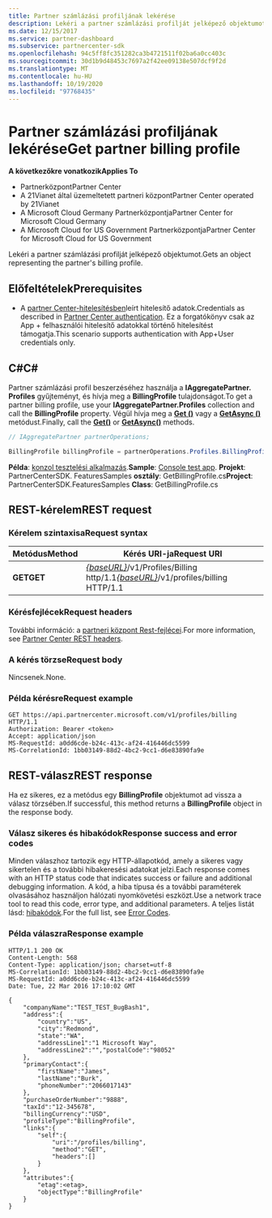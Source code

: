 ```yaml
---
title: Partner számlázási profiljának lekérése
description: Lekéri a partner számlázási profilját jelképező objektumot.
ms.date: 12/15/2017
ms.service: partner-dashboard
ms.subservice: partnercenter-sdk
ms.openlocfilehash: 94c5ff8fc351282ca3b4721511f02ba6a0cc403c
ms.sourcegitcommit: 30d1b9d48453c7697a2f42ee09138e507dcf9f2d
ms.translationtype: MT
ms.contentlocale: hu-HU
ms.lasthandoff: 10/19/2020
ms.locfileid: "97768435"
---
```

# <a name="get-partner-billing-profile"></a><span data-ttu-id="9debe-103">Partner számlázási profiljának lekérése</span><span class="sxs-lookup"><span data-stu-id="9debe-103">Get partner billing profile</span></span>

<span data-ttu-id="9debe-104">**A következőkre vonatkozik**</span><span class="sxs-lookup"><span data-stu-id="9debe-104">**Applies To**</span></span>

- <span data-ttu-id="9debe-105">Partnerközpont</span><span class="sxs-lookup"><span data-stu-id="9debe-105">Partner Center</span></span>
- <span data-ttu-id="9debe-106">A 21Vianet által üzemeltetett partneri központ</span><span class="sxs-lookup"><span data-stu-id="9debe-106">Partner Center operated by 21Vianet</span></span>
- <span data-ttu-id="9debe-107">A Microsoft Cloud Germany Partnerközpontja</span><span class="sxs-lookup"><span data-stu-id="9debe-107">Partner Center for Microsoft Cloud Germany</span></span>
- <span data-ttu-id="9debe-108">A Microsoft Cloud for US Government Partnerközpontja</span><span class="sxs-lookup"><span data-stu-id="9debe-108">Partner Center for Microsoft Cloud for US Government</span></span>

<span data-ttu-id="9debe-109">Lekéri a partner számlázási profilját jelképező objektumot.</span><span class="sxs-lookup"><span data-stu-id="9debe-109">Gets an object representing the partner's billing profile.</span></span>

## <a name="prerequisites"></a><span data-ttu-id="9debe-110">Előfeltételek</span><span class="sxs-lookup"><span data-stu-id="9debe-110">Prerequisites</span></span>

- <span data-ttu-id="9debe-111">A [partner Center-hitelesítésben](partner-center-authentication.md)leírt hitelesítő adatok.</span><span class="sxs-lookup"><span data-stu-id="9debe-111">Credentials as described in [Partner Center authentication](partner-center-authentication.md).</span></span> <span data-ttu-id="9debe-112">Ez a forgatókönyv csak az App + felhasználói hitelesítő adatokkal történő hitelesítést támogatja.</span><span class="sxs-lookup"><span data-stu-id="9debe-112">This scenario supports authentication with App+User credentials only.</span></span>

## <a name="c"></a><span data-ttu-id="9debe-113">C\#</span><span class="sxs-lookup"><span data-stu-id="9debe-113">C\#</span></span>

<span data-ttu-id="9debe-114">Partner számlázási profil beszerzéséhez használja a **IAggregatePartner. Profiles** gyűjteményt, és hívja meg a **BillingProfile** tulajdonságot.</span><span class="sxs-lookup"><span data-stu-id="9debe-114">To get a partner billing profile, use your **IAggregatePartner.Profiles** collection and call the **BillingProfile** property.</span></span> <span data-ttu-id="9debe-115">Végül hívja meg a [**Get ()**](/dotnet/api/microsoft.store.partnercenter.profiles.ibillingprofile.get) vagy a [**GetAsync ()**](/dotnet/api/microsoft.store.partnercenter.profiles.ibillingprofile.getasync) metódust.</span><span class="sxs-lookup"><span data-stu-id="9debe-115">Finally, call the [**Get()**](/dotnet/api/microsoft.store.partnercenter.profiles.ibillingprofile.get) or [**GetAsync()**](/dotnet/api/microsoft.store.partnercenter.profiles.ibillingprofile.getasync) methods.</span></span>

``` csharp
// IAggregatePartner partnerOperations;

BillingProfile billingProfile = partnerOperations.Profiles.BillingProfile.Get();
```

<span data-ttu-id="9debe-116">**Példa**: [konzol tesztelési alkalmazás](console-test-app.md).</span><span class="sxs-lookup"><span data-stu-id="9debe-116">**Sample**: [Console test app](console-test-app.md).</span></span> <span data-ttu-id="9debe-117">**Projekt**: PartnerCenterSDK. FeaturesSamples **osztály**: GetBillingProfile.cs</span><span class="sxs-lookup"><span data-stu-id="9debe-117">**Project**: PartnerCenterSDK.FeaturesSamples **Class**: GetBillingProfile.cs</span></span>

## <a name="rest-request"></a><span data-ttu-id="9debe-118">REST-kérelem</span><span class="sxs-lookup"><span data-stu-id="9debe-118">REST request</span></span>

### <a name="request-syntax"></a><span data-ttu-id="9debe-119">Kérelem szintaxisa</span><span class="sxs-lookup"><span data-stu-id="9debe-119">Request syntax</span></span>

| <span data-ttu-id="9debe-120">Metódus</span><span class="sxs-lookup"><span data-stu-id="9debe-120">Method</span></span>  | <span data-ttu-id="9debe-121">Kérés URI-ja</span><span class="sxs-lookup"><span data-stu-id="9debe-121">Request URI</span></span>                                                              |
|---------|--------------------------------------------------------------------------|
| <span data-ttu-id="9debe-122">**GET**</span><span class="sxs-lookup"><span data-stu-id="9debe-122">**GET**</span></span> | <span data-ttu-id="9debe-123">[*{baseURL}*](partner-center-rest-urls.md)/v1/Profiles/Billing http/1.1</span><span class="sxs-lookup"><span data-stu-id="9debe-123">[*{baseURL}*](partner-center-rest-urls.md)/v1/profiles/billing HTTP/1.1</span></span> |

### <a name="request-headers"></a><span data-ttu-id="9debe-124">Kérésfejlécek</span><span class="sxs-lookup"><span data-stu-id="9debe-124">Request headers</span></span>

<span data-ttu-id="9debe-125">További információ: a [partneri központ Rest-fejlécei](headers.md).</span><span class="sxs-lookup"><span data-stu-id="9debe-125">For more information, see [Partner Center REST headers](headers.md).</span></span>

### <a name="request-body"></a><span data-ttu-id="9debe-126">A kérés törzse</span><span class="sxs-lookup"><span data-stu-id="9debe-126">Request body</span></span>

<span data-ttu-id="9debe-127">Nincsenek.</span><span class="sxs-lookup"><span data-stu-id="9debe-127">None.</span></span>

### <a name="request-example"></a><span data-ttu-id="9debe-128">Példa kérésre</span><span class="sxs-lookup"><span data-stu-id="9debe-128">Request example</span></span>

```http
GET https://api.partnercenter.microsoft.com/v1/profiles/billing HTTP/1.1
Authorization: Bearer <token>
Accept: application/json
MS-RequestId: a0dd6cde-b24c-413c-af24-416446dc5599
MS-CorrelationId: 1bb03149-88d2-4bc2-9cc1-d6e83890fa9e
```

## <a name="rest-response"></a><span data-ttu-id="9debe-129">REST-válasz</span><span class="sxs-lookup"><span data-stu-id="9debe-129">REST response</span></span>

<span data-ttu-id="9debe-130">Ha ez sikeres, ez a metódus egy **BillingProfile** objektumot ad vissza a válasz törzsében.</span><span class="sxs-lookup"><span data-stu-id="9debe-130">If successful, this method returns a **BillingProfile** object in the response body.</span></span>

### <a name="response-success-and-error-codes"></a><span data-ttu-id="9debe-131">Válasz sikeres és hibakódok</span><span class="sxs-lookup"><span data-stu-id="9debe-131">Response success and error codes</span></span>

<span data-ttu-id="9debe-132">Minden válaszhoz tartozik egy HTTP-állapotkód, amely a sikeres vagy sikertelen és a további hibakeresési adatokat jelzi.</span><span class="sxs-lookup"><span data-stu-id="9debe-132">Each response comes with an HTTP status code that indicates success or failure and additional debugging information.</span></span> <span data-ttu-id="9debe-133">A kód, a hiba típusa és a további paraméterek olvasásához használjon hálózati nyomkövetési eszközt.</span><span class="sxs-lookup"><span data-stu-id="9debe-133">Use a network trace tool to read this code, error type, and additional parameters.</span></span> <span data-ttu-id="9debe-134">A teljes listát lásd: [hibakódok](error-codes.md).</span><span class="sxs-lookup"><span data-stu-id="9debe-134">For the full list, see [Error Codes](error-codes.md).</span></span>

### <a name="response-example"></a><span data-ttu-id="9debe-135">Példa válaszra</span><span class="sxs-lookup"><span data-stu-id="9debe-135">Response example</span></span>

```http
HTTP/1.1 200 OK
Content-Length: 568
Content-Type: application/json; charset=utf-8
MS-CorrelationId: 1bb03149-88d2-4bc2-9cc1-d6e83890fa9e
MS-RequestId: a0dd6cde-b24c-413c-af24-416446dc5599
Date: Tue, 22 Mar 2016 17:10:02 GMT

{
    "companyName":"TEST_TEST_BugBash1",
    "address":{
        "country":"US",
        "city":"Redmond",
        "state":"WA",
        "addressLine1":"1 Microsoft Way",
        "addressLine2":"","postalCode":"98052"
    },
    "primaryContact":{
        "firstName":"James",
        "lastName":"Burk",
        "phoneNumber":"2066017143"
    },
    "purchaseOrderNumber":"9888",
    "taxId":"12-345678",
    "billingCurrency":"USD",
    "profileType":"BillingProfile",
    "links":{
        "self":{
            "uri":"/profiles/billing",
            "method":"GET",
            "headers":[]
        }
    },
    "attributes":{
        "etag":<etag>,
        "objectType":"BillingProfile"
    }
}
```

